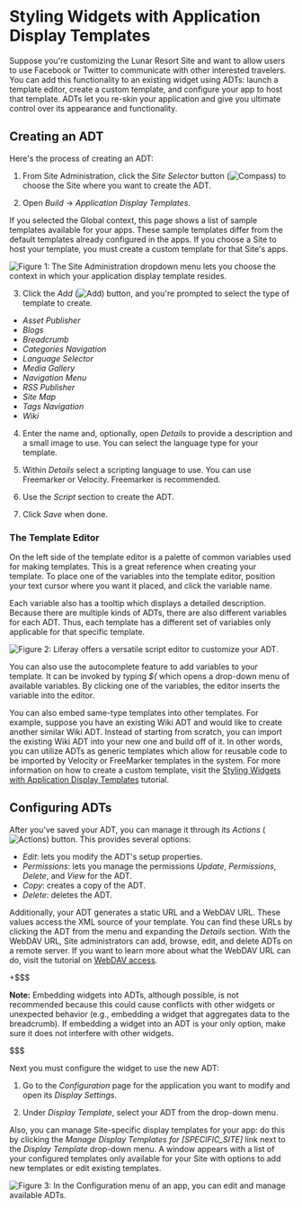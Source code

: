 # Styling Widgets with Application Display Templates [](id=styling-widgets-with-application-display-templates)

Suppose you're customizing the Lunar Resort Site and want to allow users to use 
Facebook or Twitter to communicate with other interested travelers. You can add
this functionality to an existing widget using ADTs: launch a template editor,
create a custom template, and configure your app to host that template. ADTs
let you re-skin your application and give you ultimate control over its
appearance and functionality.

## Creating an ADT [](id=creating-an-adt)

Here's the process of creating an ADT:

1.  From Site Administration, click the *Site Selector* button 
    (![Compass](../../../../../images/icon-compass.png)) to choose the Site where you
    want to create the ADT. 
 
2.  Open *Build* &rarr; *Application Display Templates*. 
 
If you selected the Global context, this page shows a list of sample templates
available for your apps. These sample templates differ from the default
templates already configured in the apps. If you choose a Site to host your
template, you must create a custom template for that Site's apps.

![Figure 1: The Site Administration dropdown menu lets you choose the context in which your application display template resides.](../../../../../images/context-selector.png)

3.  Click the *Add*
    (![Add](../../../../../images/icon-add-app.png)) button, and you're 
    prompted to select the type of template to create.

- *Asset Publisher*
- *Blogs*
- *Breadcrumb*
- *Categories Navigation*
- *Language Selector*
- *Media Gallery*
- *Navigation Menu*
- *RSS Publisher*
- *Site Map*
- *Tags Navigation*
- *Wiki*

4.  Enter the name and, optionally, open *Details* to provide a description and
    a small image to use. You can select the language type for your template.
 
5.  Within *Details* select a scripting language to use. You can use Freemarker
    or Velocity. Freemarker is recommended. 
 
6.  Use the *Script* section to create the ADT.

7.  Click *Save* when done.

### The Template Editor [](id=the-template-editor)

On the left side of the template editor is a palette of common variables used
for making templates. This is a great reference when creating your template. To
place one of the variables into the template editor, position your text cursor
where you want it placed, and click the variable name.

Each variable also has a tooltip which displays a detailed description. Because
there are multiple kinds of ADTs, there are also different variables for each
ADT. Thus, each template has a different set of variables only applicable for
that specific template. 

![Figure 2: Liferay offers a versatile script editor to customize your ADT.](../../../../../images/adt-script-editor.png)

You can also use the autocomplete feature to add variables to your template. It
can be invoked by typing *${* which opens a drop-down menu of available
variables. By clicking one of the variables, the editor inserts the variable
into the editor.

You can also embed same-type templates into other templates. For example,
suppose you have an existing Wiki ADT and would like to create another similar
Wiki ADT. Instead of starting from scratch, you can import the existing Wiki ADT
into your new one and build off of it. In other words, you can utilize ADTs as
generic templates which allow for reusable code to be imported by Velocity or
FreeMarker templates in the system. For more information on how to create
a custom template, visit the 
[Styling Widgets with Application Display Templates](/discover/portal/-/knowledge_base/7-1/styling-widgets-with-application-display-templates)
tutorial.

## Configuring ADTs [](id=configuring-adts)

After you've saved your ADT, you can manage it through its *Actions*
(![Actions](../../../../../images/icon-actions.png)) button. This provides
several options:

- *Edit*: lets you modify the ADT's setup properties.
- *Permissions*: lets you manage the permissions *Update*, *Permissions*,
  *Delete*, and *View* for the ADT.
- *Copy*: creates a copy of the ADT.
- *Delete*: deletes the ADT.

Additionally, your ADT generates a static URL and a WebDAV URL. These values
access the XML source of your template. You can find these URLs by clicking the
ADT from the menu and expanding the *Details* section. With the WebDAV URL, Site
administrators can add, browse, edit, and delete ADTs on a remote server. If you
want to learn more about what the WebDAV URL can do, visit the tutorial on
[WebDAV access](/discover/portal/-/knowledge_base/7-1/desktop-access-to-documents-and-media). 

+$$$

**Note:** Embedding widgets into ADTs, although possible, is not recommended
because this could cause conflicts with other widgets or unexpected behavior 
(e.g., embedding a widget that aggregates data to the breadcrumb). If embedding 
a widget into an ADT is your only option, make sure it does not interfere with 
other widgets.

$$$

Next you must configure the widget to use the new ADT:

1.  Go to the *Configuration* page for the application you want to modify and
    open its *Display Settings*.

2.  Under *Display Template*, select your ADT from the drop-down menu.

Also, you can manage Site-specific display templates for your app: do this by 
clicking the *Manage Display Templates for [SPECIFIC_SITE]* link next to the
*Display Template* drop-down menu. A window appears with a list of your
configured templates only available for your Site with options to add new
templates or edit existing templates.

![Figure 3: In the *Configuration* menu of an app, you can edit and manage available ADTs.](../../../../../images/adt-configuration.png)
